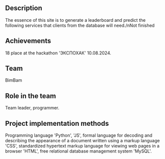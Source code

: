 ## Description
The essence of this site is to generate a leaderboard and predict the following services that clients from the database will need./nNot finished

## Achievements
18 place at the hackathon 'ЭКСПОХАК' 10.08.2024.

## Team
BimBam

## Role in the team
Team leader, programmer.

## Project implementation methods
Programming language 'Python', 'JS', formal language for decoding and describing the appearance of a document written using a markup language 'CSS', standardized hypertext markup language for viewing web pages in a browser 'HTML', free relational database management system 'MySQL'.
